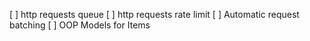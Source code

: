 [ ] http requests queue
[ ] http requests rate limit
[ ] Automatic request batching
[ ] OOP Models for Items
